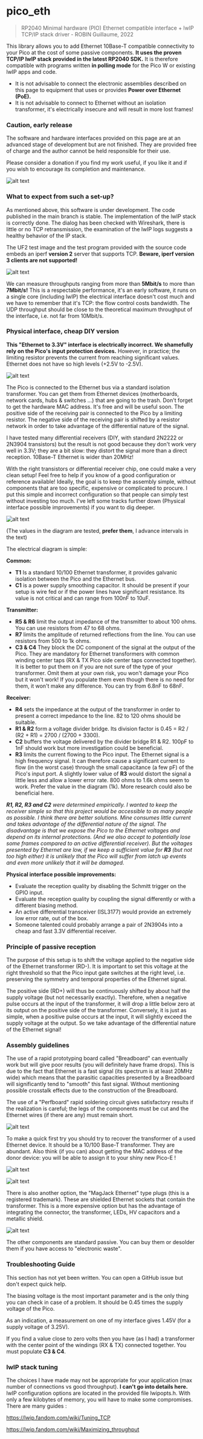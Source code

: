 # pico_eth
>RP2040 Minimal hardware (PIO) Ethernet compatible interface + lwIP TCP/IP stack driver - ROBIN Guillaume, 2022

This library allows you to add Ethernet 10Base-T compatible connectivity to your Pico at the cost of some passive components. **It uses the proven TCP/IP lwIP stack provided in the latest RP2040 SDK.** It is therefore compatible with programs written **in polling mode** for the Pico W or existing lwIP apps and code.

- It is not advisable to connect the electronic assemblies described on this page to equipment that uses or provides **Power over Ethernet (PoE).**
- It is not advisable to connect to Ethernet without an isolation transformer, it's electrically insecure and will result in more lost frames!

### Caution, early release

The software and hardware interfaces provided on this page are at an advanced stage of development but are not finished. They are provided free of charge and the author cannot be held responsible for their use.

Please consider a donation if you find my work useful, if you like it and if you wish to encourage its completion and maintenance.

![alt text](https://github.com/holysnippet/pico_eth_doc/blob/main/images/both.png "Two Pico E")

### What to expect from such a set-up?

As mentioned above, this software is under development. The code published in the main branch is stable. The implementation of the lwIP stack is correctly done. The dialog has been checked with Wireshark, there is little or no TCP retransmission, the examination of the lwIP logs suggests a healthy behavior of the IP stack.

The UF2 test image and the test program provided with the source code embeds an iperf **version 2** server that supports TCP. **Beware, iperf version 3 clients are not supported!**

![alt text](https://github.com/holysnippet/pico_eth_doc/blob/main/images/speeiperf.png "iperf 2 TCP test")


We can measure throughputs ranging from more than **5Mbit/s** to more than **7Mbit/s!** This is a respectable performance, it's an early software, it runs on a single core (including lwIP) the electrical interface doesn't cost much and we have to remember that it's TCP: the flow control costs bandwidth. The UDP throughput should be close to the theoretical maximum throughput of the interface, i.e. not far from 10Mbit/s.

### Physical interface, cheap DIY version
**This "Ethernet to 3.3V" interface is electrically incorrect. We shamefully rely on the Pico's input protection devices.** However, in practice; the limiting resistor prevents the current from reaching significant values. Ethernet does not have so high levels (+2.5V to -2.5V).

![alt text](https://github.com/holysnippet/pico_eth_doc/blob/main/images/boardclassic.png "Early interface version")

The Pico is connected to the Ethernet bus via a standard isolation transformer. You can get them from Ethernet devices (motherboards, network cards, hubs & switches ...) that are going to the trash. Don't forget to get the hardware MAC address. It's free and will be useful soon.
The positive side of the receiving pair is connected to the Pico by a limiting resistor. The negative side of the receiving pair is shifted by a resistor network in order to take advantage of the differential nature of the signal.

I have tested many differential receivers (DIY, with standard 2N2222 or 2N3904 transistors) but the result is not good because they don't work very well in 3.3V; they are a bit slow: they distort the signal more than a direct reception. 10Base-T Ethernet is wider than 20MHz!

With the right transistors or differential receiver chip, one could make a very clean setup! Feel free to help if you know of a good configuration or reference available! Ideally, the goal is to keep the assembly simple, without components that are too specific, expensive or complicated to procure. I put this simple and incorrect configuration so that people can simply test without investing too much. I've left some tracks further down (Physical interface possible improvements) if you want to dig deeper.

![alt text](https://github.com/holysnippet/pico_eth_doc/blob/main/images/eliface.png "Electrical interface")

(The values in the diagram are tested, **prefer them**, I advance intervals in the text)

The electrical diagram is simple:

**Common:**

- **T1** Is a standard 10/100 Ethernet transformer, it provides galvanic isolation between the Pico and the Ethernet bus.
- **C1** is a power supply smoothing capacitor. It should be present if your setup is wire fed or if the power lines have significant resistance. Its value is not critical and can range from 100nF to 10uF.

**Transmitter:**

- **R5 & R6** limit the output impedance of the transmitter to about 100 ohms. You can use resistors from 47 to 68 ohms.
- **R7** limits the amplitude of returned reflections from the line. You can use resistors from 500 to 1k ohms.
- **C3 & C4** They block the DC component of the signal at the output of the Pico. They are mandatory for Ethernet transformers with common winding center taps (RX & TX Pico side center taps connected together). It is better to put them on if you are not sure of the type of your transformer. Omit them at your own risk, you won't damage your Pico but it won't work! If you populate them even though there is no need for them, it won't make any difference. You can try from 6.8nF to 68nF.

**Receiver:**

- **R4** sets the impedance at the output of the transformer in order to present a correct impedance to the line. 82 to 120 ohms should be suitable.
- **R1 & R2** form a voltage divider bridge. Its division factor is 0.45 = R2 / (R2 + R1) = 2700 / (2700 + 3300).
- **C2** buffers the voltage delivered by the divider bridge R1 & R2. 100pF to 1nF should work but more investigation could be beneficial.
- **R3** limits the current flowing to the Pico input. The Ethernet signal is a high frequency signal. It can therefore cause a significant current to flow (in the worst case) through the small capacitance (a few pF) of the Pico's input port. A slightly lower value of **R3** would distort the signal a little less and allow a lower error rate. 800 ohms to 1.6k ohms seem to work. Prefer the value in the diagram (1k). More research could also be beneficial here.

***R1, R2, R3 and C2** were determined empirically. I wanted to keep the receiver simple so that this project would be accessible to as many people as possible. I think there are better solutions. Mine consumes little current and takes advantage of the differential nature of the signal. The disadvantage is that we expose the Pico to the Ethernet voltages and depend on its internal protections. (And we also accept to potentially lose some frames compared to an active differential receiver). But the voltages presented by Ethernet are low, if we keep a sufficient value for **R3** (but not too high either) it is unlikely that the Pico will suffer from latch up events and even more unlikely that it will be damaged.*

**Physical interface possible improvements:**

- Evaluate the reception quality by disabling the Schmitt trigger on the GPIO input.
- Evaluate the reception quality by coupling the signal differently or with a different biasing method.
- An active differential transceiver (ISL3177) would provide an extremely low error rate, out of the box.
- Someone talented could probably arrange a pair of 2N3904s into a cheap and fast 3.3V differential receiver.

### Principle of passive reception

The purpose of this setup is to shift the voltage applied to the negative side of the Ethernet transformer (RD-). It is important to set this voltage at the right threshold so that the Pico input gate switches at the right level, i.e. preserving the symmetry and temporal properties of the Ethernet signal.

The positive side (RD+) will thus be continuously shifted by about half the supply voltage (but not necessarily exactly). Therefore, when a negative pulse occurs at the input of the transformer, it will drop a little below zero at its output on the positive side of the transformer. Conversely, it is just as simple, when a positive pulse occurs at the input, it will slightly exceed the supply voltage at the output. So we take advantage of the differential nature of the Ethernet signal!

### Assembly guidelines

The use of a rapid prototyping board called "Breadboard" can eventually work but will give poor results (you will definitely have frame drops). This is due to the fact that Ethernet is a fast signal (its spectrum is at least 20MHz wide) which means that the parasitic capacities presented by a Breadboard will significantly tend to "smooth" this fast signal. Without mentioning possible crosstalk effects due to the construction of the Breadboard.

The use of a "Perfboard" rapid soldering circuit gives satisfactory results if the realization is careful; the legs of the components must be cut and the Ethernet wires (if there are any) must remain short.

![alt text](https://github.com/holysnippet/pico_eth_doc/blob/main/images/boardmagjack.png "DIY Pico E")

To make a quick first try you should try to recover the transformer of a used Ethernet device. It should be a 10/100 Base-T transformer. They are abundant. Also think (if you can) about getting the MAC address of the donor device: you will be able to assign it to your shiny new Pico-E !

![alt text](https://github.com/holysnippet/pico_eth_doc/blob/main/images/mbtra.png "Ethernet transformer")

![alt text](https://github.com/holysnippet/pico_eth_doc/blob/main/images/mb-transformer-ds.png "Ethernet transformer datasheet")

There is also another option, the "MagJack Ethernet" type plugs (this is a registered trademark). These are shielded Ethernet sockets that contain the transformer. This is a more expensive option but has the advantage of integrating the connector, the transformer, LEDs, HV capacitors and a metallic shield.

![alt text](https://github.com/holysnippet/pico_eth_doc/blob/main/images/magjack.png "Magjack integrated Ethernet transformer")

The other components are standard passive. You can buy them or desolder them if you have access to "electronic waste".

### Troubleshooting Guide

This section has not yet been written. You can open a GitHub issue but don't expect quick help.

The biasing voltage is the most important parameter and is the only thing you can check in case of a problem. It should be 0.45 times the supply voltage of the Pico.

As an indication, a measurement on one of my interface gives 1.45V (for a supply voltage of 3.25V).

If you find a value close to zero volts then you have (as I had) a transformer with the center point of the windings (RX & TX) connected together. You must populate **C3 & C4**.

### lwIP stack tuning
The choices I have made may not be appropriate for your application (max number of connections vs good throughput). **I can't go into details here.** lwIP configuration options are located in the provided file lwipopts.h. With only a few kilobytes of memory, you will have to make some compromises. There are many guides :

https://lwip.fandom.com/wiki/Tuning_TCP

https://lwip.fandom.com/wiki/Maximizing_throughput
